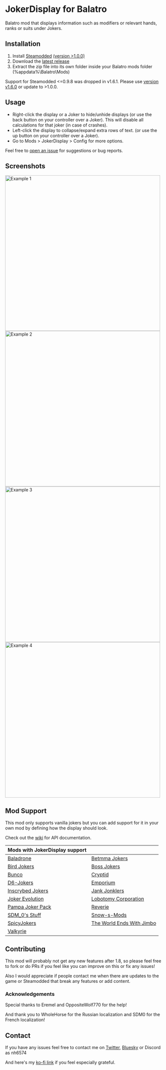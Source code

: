 # JokerDisplay for Balatro

Balatro mod that displays information such as modifiers or relevant hands, ranks or suits under Jokers.

## Installation

1. Install [Steamodded](https://github.com/Steamopollys/Steamodded) [(version >1.0.0)](https://github.com/Steamodded/smods/wiki)
2. Download the [latest release](https://github.com/nh6574/JokerDisplay/releases)
3. Extract the zip file into its own folder inside your Balatro mods folder (%appdata%\Balatro\Mods)

Support for Steamodded <=0.9.8 was dropped in v1.6.1. Please use [version v1.6.0](https://github.com/nh6574/JokerDisplay/releases/tag/v1.6.0) or update to >1.0.0.

## Usage

* Right-click the display or a Joker to hide/unhide displays (or use the back button on your controller over a Joker). This will disable all calculations for that joker (in case of crashes).
* Left-click the display to collapse/expand extra rows of text. (or use the up button on your controller over a Joker).
* Go to Mods > JokerDisplay > Config for more options.

Feel free to [open an issue](https://github.com/nh6574/JokerDisplay/issues) for suggestions or bug reports.

## Screenshots

<img src="examples/example_1.png" alt="Example 1" width="500">
<img src="examples/example_2.png" alt="Example 2" width="500">
<img src="examples/example_3.png" alt="Example 3" width="500">
<img src="examples/example_4.png" alt="Example 4" width="500">

## Mod Support

This mod only supports vanilla jokers but you can add support for it in your own mod by defining how the display should look.

Check out the [wiki](https://github.com/nh6574/JokerDisplay/wiki) for API documentation.

| Mods with JokerDisplay support |  |
|---|---|
| [Baladrone](https://github.com/fantasygone/Baladrone) | [Betmma Jokers](https://github.com/betmma/my_balatro_mods) |
| [Bird Jokers](https://github.com/JustinBanzon/Bird-Jokers) | [Boss Jokers](https://github.com/KilledByLava/BossJokers) |
| [Bunco](https://github.com/Firch/Bunco) | [Cryptid](https://github.com/MathIsFun0/Cryptid) |
| [D6-Jokers](https://github.com/GauntletGames-2086/D6-Jokers) | [Emporium](https://github.com/krokshut/Emporium)|
| [Inscrybed Jokers](https://github.com/LunaAstraCassiopeia/LunasBalatroMods) | [Jank Jonklers](https://github.com/spikeof2010/JankJonklers) |
| [Joker Evolution](https://github.com/SDM0/Joker-Evolution) | [Lobotomy Corporation](https://github.com/Mysthaps/LobotomyCorp) |
| [Pampa Joker Pack](https://github.com/lshtech/balatro-pampa-joker-pack) | [Reverie](https://github.com/dvrp0/reverie/tree/main) | 
| [SDM_0's Stuff](https://github.com/SDM0/SDM_0-s-Stuff/) | [Snow-s-Mods](https://github.com/RattlingSnow353/Snow-s-Mods) |
| [SpicyJokers](https://github.com/RitchieDimaria/SpicyJokers) | [The World Ends With Jimbo](https://github.com/parchmentEngineer/The-World-Ends-With-Jimbo) |
| [Valkyrie](https://github.com/dainekoichi/Valkyrie-BalatroMod) |  |

## Contributing

This mod will probably not get any new features after 1.8, so please feel free to fork or do PRs if you feel like you can improve on this or fix any issues!

Also I would appreciate if people contact me when there are updates to the game or Steamodded that break any features or add content.

### Acknowledgements

Special thanks to Eremel and OppositeWolf770 for the help!

And thank you to WholeHorse for the Russian localization and SDM0 for the French localization!

## Contact

If you have any issues feel free to contact me on [Twitter](https://nh6574.com/), [Bluesky](https://bsky.app/profile/nh6574.com) or Discord as nh6574

And here's my [ko-fi link](https://ko-fi.com/nh6574) if you feel especially grateful.
